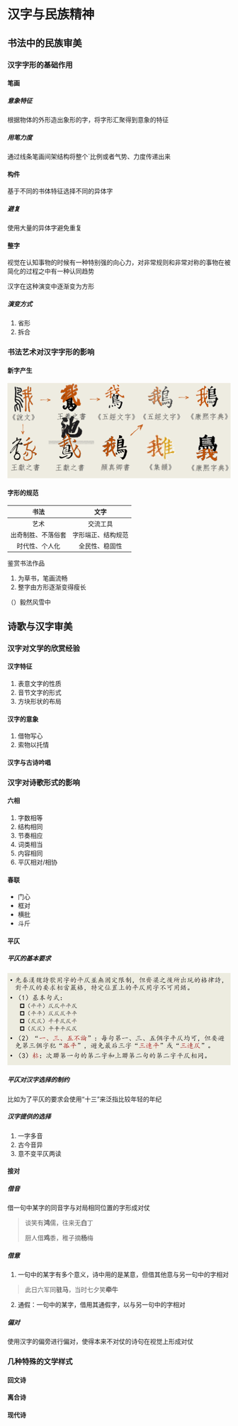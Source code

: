 # 汉字与民族精神

## 书法中的民族审美

### 汉字字形的基础作用

#### 笔画

##### 意象特征

根据物体的外形造出象形的字，将字形汇聚得到意象的特征

##### 用笔力度

通过线条笔画间架结构将整个`比例或者气势、力度传递出来

#### 构件

基于不同的书体特征选择不同的异体字

##### 避复

使用大量的异体字避免重复

#### 整字

视觉在认知事物的时候有一种特别强的向心力，对非常规则和非常对称的事物在被简化的过程之中有一种认同趋势

汉字在这种演变中逐渐变为方形

##### 演变方式

1. 省形
2. 拆合

### 书法艺术对汉字字形的影响

#### 新字产生

![鹅字的演变](https://raw.githubusercontent.com/dcldyhb/Freshman-Notes-Image-Host/main/202505221827824.png)

#### 字形的规范

| 书法 | 文字 |
| :---: | :---: |
| 艺术 | 交流工具 |
| 出奇制胜、不落俗套 | 字形端正、结构规范 |
| 时代性、个人化 | 全民性、稳固性 |

鉴赏书法作品

1. 为草书，笔画流畅
2. 整字由方形逐渐变得瘦长

（）毅然风雪中

## 诗歌与汉字审美

### 汉字对文学的欣赏经验

#### 汉字特征

1. 表意文字的性质
2. 音节文字的形式
3. 方块形状的布局

#### 汉字的意象

1. 借物写心
2. 索物以托情

#### 汉字与古诗吟唱

### 汉字对诗歌形式的影响

#### 六相

1. 字数相等
2. 结构相同
3. 节奏相应
4. 词类相当
5. 内容相同
6. 平仄相对/相协

#### 春联

- 门心
- 框对
- 横批
- 斗斤

#### 平仄

##### 平仄的基本要求

![平仄](https://raw.githubusercontent.com/dcldyhb/Freshman-Notes-Image-Host/main/202505291822390.png)

##### 平仄对汉字选择的制约

比如为了平仄的要求会使用“十三”来泛指比较年轻的年纪

##### 汉字提供的选择

1. 一字多音
2. 古今音异
3. 意不变平仄两读

#### 接对

##### 借音

借一句中某字的同音字与对局相同位置的字形成对仗

> 谈笑有**鸿**儒，往来无**白**丁
>
> 厨人借**鸡**黍，稚子摘**杨**梅

##### 借意

1. 一句中的某字有多个意义，诗中用的是某意，但借其他意与另一句中的字相对

> 此日六军同**驻马**，当时七夕笑**牵牛**

2. 通假：一句中的某字，借用其通假字，以与另一句中的字相对

##### 偏对

使用汉字的偏旁进行偏对，使得本来不对仗的诗句在视觉上形成对仗

### 几种特殊的文学样式

#### 回文诗

#### 离合诗

#### 现代诗

